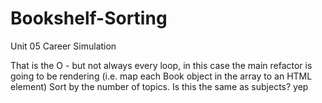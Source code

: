 # Bookshelf-Sorting
Unit 05 Career Simulation

That is the O - but not always every loop, in this case the main refactor is going to be rendering
(i.e. map each Book object in the array to an HTML element)
Sort by the number of topics. Is this the same as subjects? yep